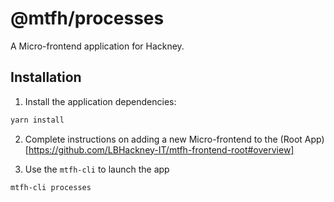 # @mtfh/processes

A Micro-frontend application for Hackney.

## Installation

1. Install the application dependencies:

```bash
yarn install
```

2. Complete instructions on adding a new Micro-frontend to the (Root
   App)[https://github.com/LBHackney-IT/mtfh-frontend-root#overview]

3. Use the `mtfh-cli` to launch the app

```bash
mtfh-cli processes
```
